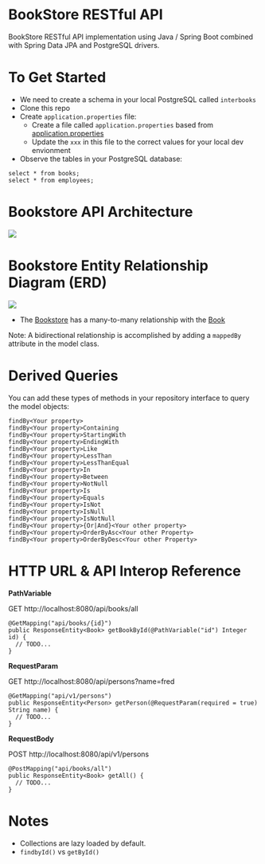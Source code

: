 # BookStore RESTful API
BookStore RESTful API implementation using Java / Spring Boot combined with Spring Data JPA and PostgreSQL drivers. 

# To Get Started
- We need to create a schema in your local PostgreSQL called `interbooks`
- Clone this repo
- Create `application.properties` file:
  - Create a file called `application.properties` based from [application.properties](./src/resources/application.properties)
  - Update the `xxx` in this file to the correct values for your local dev envionment
- Observe the tables in your PostgreSQL database:
```
select * from books;
select * from employees;
```
# Bookstore API Architecture
![](./docs/api-arch.png)

# Bookstore Entity Relationship Diagram (ERD)
![](./docs/bookstore-erd.png)

- The [Bookstore](./src/main/java/com/marvambi/interbooks/model/Bookstore.java) has a many-to-many relationship with the [Book](./src/main/java/com/marvambi/interbooks/model/Book.java)

Note: A bidirectional relationship is accomplished by adding a `mappedBy` attribute in the model class.

# Derived Queries
You can add these types of methods in your repository interface to query the model objects:
```
findBy<Your property>
findBy<Your property>Containing
findBy<Your property>StartingWith
findBy<Your property>EndingWith
findBy<Your property>Like
findBy<Your property>LessThan
findBy<Your property>LessThanEqual
findBy<Your property>In
findBy<Your property>Between
findBy<Your property>NotNull
findBy<Your property>Is
findBy<Your property>Equals
findBy<Your property>IsNot
findBy<Your property>IsNull
findBy<Your property>IsNotNull
findBy<Your property>{Or|And}<Your other property>
findBy<Your property>OrderByAsc<Your other Property>
findBy<Your property>OrderByDesc<Your other Property>
```

# HTTP URL  & API Interop Reference
**PathVariable** 

GET http://localhost:8080/api/books/all
```
@GetMapping("api/books/{id}") 
public ResponseEntity<Book> getBookById(@PathVariable("id") Integer id) {
  // TODO...
}
```
**RequestParam**

GET http://localhost:8080/api/persons?name=fred
```
@GetMapping("api/v1/persons")
public ResponseEntity<Person> getPerson(@RequestParam(required = true) String name) {
  // TODO...
}
```
**RequestBody**

POST http://localhost:8080/api/v1/persons
```
@PostMapping("api/books/all")
public ResponseEntity<Book> getAll() {
  // TODO...
}
```

# Notes
- Collections are lazy loaded by default.
- `findbyId()` vs `getById()`
